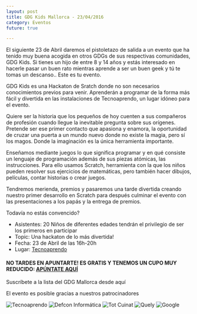 ```yaml
---
layout: post
title: GDG Kids Mallorca - 23/04/2016
category: Eventos
future: true

---
```


El siguiente 23 de Abril daremos el pistoletazo de salida a un evento que ha tenido muy buena acogida en otros
GDGs de sus respectivas comunidades, GDG Kids. Si tienes un hijo de entre 8 y 14 años y estás interesado en 
hacerle pasar un buen rato mientras aprende a ser un buen geek y tú te tomas un descanso.. 
Este es tu evento.

GDG Kids es una Hackaton de Sratch donde no son necesarios conocimientos previos para venir. Aprenderán a 
programar de la forma más fácil y divertida en las instalaciones de Tecnoaprendo, un lugar idóneo para el 
evento.

Quiere ser la historia que los pequeños de hoy cuenten a sus compañeros de profesión cuando llegue la 
inevitable pregunta sobre sus orígenes. Pretende ser ese primer contacto que apasiona y enamora, la
oportunidad de cruzar una puerta a un mundo nuevo donde no existe la magia, pero sí los magos.
Donde la imaginación es la única herramienta importante.

Enseñamos mediante juegos lo que significa programar y en qué consiste un lenguaje de programación además 
de sus piezas atómicas, las instrucciones. Para ello usamos Scratch, herramienta con la que los niños pueden 
resolver sus ejercicios de matemáticas, pero también hacer dibujos, películas, contar historias o crear juegos.

Tendremos merienda, premios y pasaremos una tarde divertida creando nuestro primer desarrollo en Scratch 
para después culminar el evento con las presentaciones a los papás y la entrega de premios.

Todavía no estás convencido?

+ Asistentes: 20 Niños de diferentes edades tendrán el privilegio de ser los primeros en participar
+ Topic: Una hackaton de lo más divertida!
+ Fecha: 23 de Abril de las 16h-20h
+ Lugar: [Tecnoaprendo](http://www.tecnoaprendo.es/)

#### NO TARDES EN APUNTARTE! ES GRATIS Y TENEMOS UN CUPO MUY REDUCIDO: [APÚNTATE AQUÍ](http://entradium.com/entradas/gdg-kids-con-tecnoaprendo)


Suscríbete a la lista del GDG Mallorca desde aquí

El evento es posible gracias a nuestros patrocinadores

![Tecnoaprendo](http://www.gdgmallorca.com/img/posts/tecnoaprendo.png)
![Defcon Informática](http://www.gdgmallorca.com/img/posts/defcon.jpg)
![Tot Cuinat](http://www.gdgmallorca.com/img/posts/totcuinat.png)
![Quely](http://www.gdgmallorca.com/img/posts/quely.jpg)
![Google](http://www.gdgmallorca.com/img/posts/google.png)
